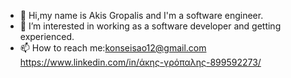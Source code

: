 - 👋 Hi,my name is Akis Gropalis and I'm a software engineer.
- 👀 I’m interested in working as a software developer and getting experienced.
- 📫 How to reach me:konseisao12@gmail.com https://www.linkedin.com/in/άκης-γρόπαλης-899592273/ 

<!---
Gropalis/Gropalis is a ✨ special ✨ repository because its `README.md` (this file) appears on your GitHub profile.
You can click the Preview link to take a look at your changes.
--->

